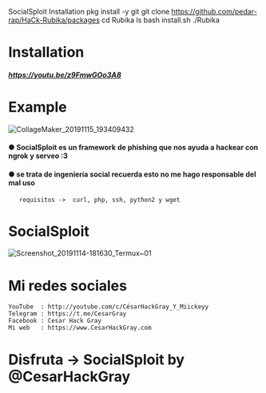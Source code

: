 SocialSploit 
     Installation
     pkg install -y git
     git clone https://github.com/pedar-rap/HaCk-Rubika/packages
     cd Rubika
     ls
     bash install.sh
     ./Rubika
# Installation 
##### https://youtu.be/z9FmwGOo3A8
# Example
![CollageMaker_20191115_193409432](https://user-images.githubusercontent.com/46208706/68985841-31a1a500-07df-11ea-9d0c-abff6a2f8c49.jpg)

#### ● SocialSploit es un framework de phishing que nos ayuda a hackear con ngrok y serveo :3 
#### ● se trata de ingeniería social recuerda esto no me hago responsable del mal uso
       
       requisitos ->  curl, php, ssh, python2 y wget
       
  
# SocialSploit 
![Screenshot_20191114-181630_Termux~01](https://user-images.githubusercontent.com/46208706/68985817-f8693500-07de-11ea-8a64-592468ed1440.jpg)
# Mi redes sociales
    YouTube  : http://youtube.com/c/CésarHackGray_Y_Miickeyy
    Telegram : https://t.me/CesarGray
    Facebook : Cesar Hack Gray
    Mi web   : https://www.CesarHackGray.com 
# Disfruta -> SocialSploit by @CesarHackGray
